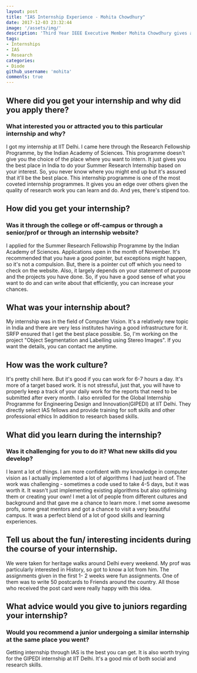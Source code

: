 ```yaml
---
layout: post
title: "IAS Internship Experience - Mohita Chowdhury"
date: 2017-12-03 23:32:44
image: '/assets/img/'
description: 'Third Year IEEE Executive Member Mohita Chowdhury gives advice on how to apply and look out for research internships.'
tags:
- Internships
- IAS
- Research
categories:
- Diode
github_username: 'mohita'
comments: true
---
```


## Where did you get your internship and why did you apply there? 
### What interested you or attracted you to this particular internship and why?

I got my internship at IIT Delhi. I came here through the Research Fellowship Programme, by the Indian Academy of Sciences. This programme doesn't give you the choice of the place where you want to intern. It just gives you the best place in India to do your Summer Research Internship based on your interest. So, you never know where you might end up but it's assured that it'll be the best place. This internship programme is one of the most coveted internship programmes. It gives you an edge over others given the quality of research work you can learn and do. And yes, there's stipend too. 

## How did you get your internship? 
### Was it through the college or off-campus or through a senior/prof or through an internship website?

I applied for the Summer Research Fellowship Programme by the Indian Academy of Sciences. Applications open in the month of November. It's recommended that you have a good pointer, but exceptions might happen, so it's not a compulsion. But, there is a pointer cut off which you need to check on the website. Also, it largely depends on your statement of purpose and the projects you have done. So, if you have a good sense of what you want to do and can write about that efficiently, you can increase your chances. 

## What was your internship about?

My internship was in the field of Computer Vision. It's a relatively new topic in India and there are very less institutes having a good infrastructure for it. SRFP ensured that I get the best place possible. So, I'm working on the project "Object Segmentation and Labelling using Stereo Images". If you want the details, you can contact me anytime.

## How was the work culture?

It's pretty chill here. But it's good if you can work for 6-7 hours a day. It's more of a target based work. It is not stressful, just that, you will have to properly keep a track of your daily work for the reports that need to be submitted after every month. I also enrolled for the Global Internship Programme for Engineering Design and Innovation(GIPEDI) at IIT Delhi. They directly select IAS fellows and provide training for soft skills and other professional ethics In addition to research based skills. 

## What did you learn during the internship? 
### Was it challenging for you to do it? What new skills did you develop?

I learnt a lot of things. I am more confident with my knowledge in computer vision as I actually implemented a lot of algorithms I had just heard of. The work was challenging - sometimes a code used to take 4-5 days, but it was worth it. It wasn't just implementing existing algorithms but also optimising them or creating your own! I met a lot of people from different cultures and background and that gave me a chance to learn more. I met some awesome profs, some great mentors and got a chance to visit a very beautiful campus. It was a perfect blend of a lot of good skills and learning experiences. 

## Tell us about the fun/ interesting incidents during the course of your internship.

We were taken for heritage walks around Delhi every weekend. My prof was particularly interested in History, so got to know a lot from him. The assignments given in the first 1- 2 weeks were fun assignments. One of them was to write 50 postcards to Friends around the country. All those who received the post card were really happy with this idea.

## What advice would you give to juniors regarding your internship?
### Would you recommend a junior undergoing a similar internship at the same place you went?

Getting internship through IAS is the best you can get. It is also worth trying for the GIPEDI internship at IIT Delhi. It's a good mix of both social and research skills. 